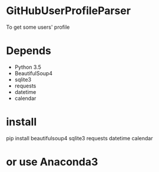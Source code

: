 # GitHubUserProfileParser
To get some users' profile
# Depends
- Python 3.5
- BeautifulSoup4
- sqlite3
- requests
- datetime
- calendar
# install 
pip install beautifulsoup4 sqlite3 requests datetime calendar
# or use Anaconda3
